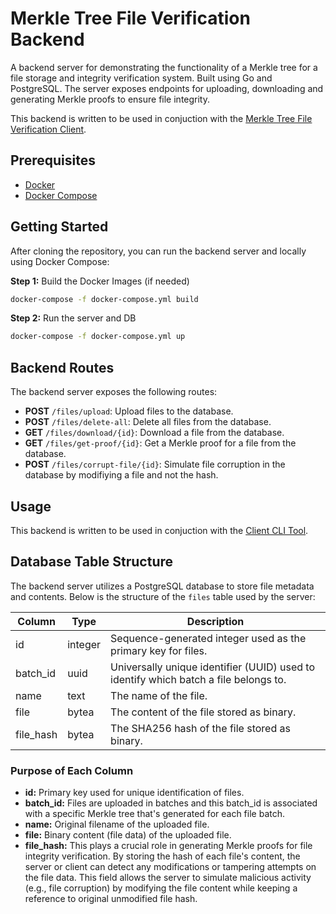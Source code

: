 # Merkle Tree File Verification Backend

A backend server for demonstrating the functionality of a Merkle tree for a file storage and integrity verification system. Built using Go and PostgreSQL. The server exposes endpoints for uploading, downloading and generating Merkle proofs to ensure file integrity.

This backend is written to be used in conjuction with the [Merkle Tree File Verification Client](https://gitlab.com/CaelRowley/merkle-tree-file-verification-client).

## Prerequisites

- [Docker](https://docs.docker.com/desktop/)
- [Docker Compose](https://docs.docker.com/compose/install/)

## Getting Started

After cloning the repository, you can run the backend server and locally using Docker Compose:

**Step 1:** Build the Docker Images (if needed)

```bash
docker-compose -f docker-compose.yml build
```

**Step 2:** Run the server and DB

```bash
docker-compose -f docker-compose.yml up
```

## Backend Routes

The backend server exposes the following routes:

- **POST** `/files/upload`: Upload files to the database.
- **POST** `/files/delete-all`: Delete all files from the database.
- **GET** `/files/download/{id}`: Download a file from the database.
- **GET** `/files/get-proof/{id}`: Get a Merkle proof for a file from the database.
- **POST** `/files/corrupt-file/{id}`: Simulate file corruption in the database by modifiying a file and not the hash.

## Usage

This backend is written to be used in conjuction with the [Client CLI Tool](https://gitlab.com/CaelRowley/merkle-tree-file-verification-client).

## Database Table Structure

The backend server utilizes a PostgreSQL database to store file metadata and contents. Below is the structure of the `files` table used by the server:

| Column     | Type      | Description                                                                             |
|------------|-----------|-----------------------------------------------------------------------------------------|
| id         | integer   | Sequence-generated integer used as the primary key for files.                           |
| batch_id   | uuid      | Universally unique identifier (UUID) used to identify which batch a file belongs to.    |
| name       | text      | The name of the file.                                                                   |
| file       | bytea     | The content of the file stored as binary.                                               |
| file_hash  | bytea     | The SHA256 hash of the file stored as binary.                                                  |

### Purpose of Each Column

- **id:** Primary key used for unique identification of files.
- **batch_id:** Files are uploaded in batches and this batch_id is associated with a specific Merkle tree that's generated for each file batch.
- **name:** Original filename of the uploaded file.
- **file:** Binary content (file data) of the uploaded file.
- **file_hash:** This plays a crucial role in generating Merkle proofs for file integrity verification. By storing the hash of each file's content, the server or client can detect any modifications or tampering attempts on the file data. This field allows the server to simulate malicious activity (e.g., file corruption) by modifying the file content while keeping a reference to original unmodified file hash.

